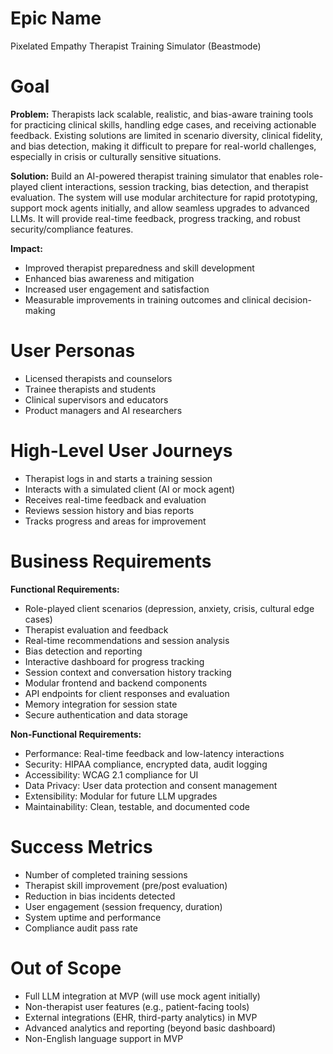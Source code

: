 # Epic Name
Pixelated Empathy Therapist Training Simulator (Beastmode)

# Goal
**Problem:**
Therapists lack scalable, realistic, and bias-aware training tools for practicing clinical skills, handling edge cases, and receiving actionable feedback. Existing solutions are limited in scenario diversity, clinical fidelity, and bias detection, making it difficult to prepare for real-world challenges, especially in crisis or culturally sensitive situations.

**Solution:**
Build an AI-powered therapist training simulator that enables role-played client interactions, session tracking, bias detection, and therapist evaluation. The system will use modular architecture for rapid prototyping, support mock agents initially, and allow seamless upgrades to advanced LLMs. It will provide real-time feedback, progress tracking, and robust security/compliance features.

**Impact:**
- Improved therapist preparedness and skill development
- Enhanced bias awareness and mitigation
- Increased user engagement and satisfaction
- Measurable improvements in training outcomes and clinical decision-making

# User Personas
- Licensed therapists and counselors
- Trainee therapists and students
- Clinical supervisors and educators
- Product managers and AI researchers

# High-Level User Journeys
- Therapist logs in and starts a training session
- Interacts with a simulated client (AI or mock agent)
- Receives real-time feedback and evaluation
- Reviews session history and bias reports
- Tracks progress and areas for improvement

# Business Requirements
**Functional Requirements:**
- Role-played client scenarios (depression, anxiety, crisis, cultural edge cases)
- Therapist evaluation and feedback
- Real-time recommendations and session analysis
- Bias detection and reporting
- Interactive dashboard for progress tracking
- Session context and conversation history tracking
- Modular frontend and backend components
- API endpoints for client responses and evaluation
- Memory integration for session state
- Secure authentication and data storage

**Non-Functional Requirements:**
- Performance: Real-time feedback and low-latency interactions
- Security: HIPAA compliance, encrypted data, audit logging
- Accessibility: WCAG 2.1 compliance for UI
- Data Privacy: User data protection and consent management
- Extensibility: Modular for future LLM upgrades
- Maintainability: Clean, testable, and documented code

# Success Metrics
- Number of completed training sessions
- Therapist skill improvement (pre/post evaluation)
- Reduction in bias incidents detected
- User engagement (session frequency, duration)
- System uptime and performance
- Compliance audit pass rate

# Out of Scope
- Full LLM integration at MVP (will use mock agent initially)
- Non-therapist user features (e.g., patient-facing tools)
- External integrations (EHR, third-party analytics) in MVP
- Advanced analytics and reporting (beyond basic dashboard)
- Non-English language support in MVP
